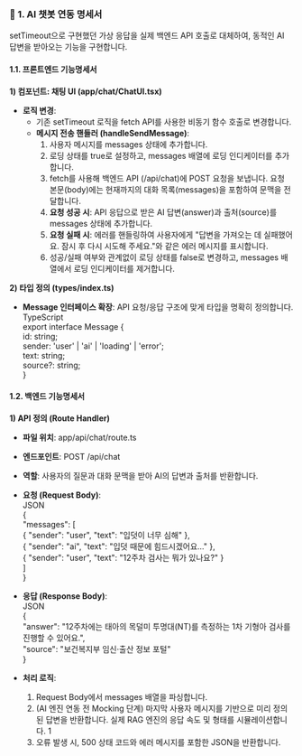 ### **📝 1\. AI 챗봇 연동 명세서**

setTimeout으로 구현했던 가상 응답을 실제 백엔드 API 호출로 대체하여, 동적인 AI 답변을 받아오는 기능을 구현합니다.

#### **1.1. 프론트엔드 기능명세서**

**1\) 컴포넌트: 채팅 UI (app/chat/ChatUI.tsx)**

* **로직 변경**:  
  * 기존 setTimeout 로직을 fetch API를 사용한 비동기 함수 호출로 변경합니다.  
  * **메시지 전송 핸들러 (handleSendMessage)**:  
    1. 사용자 메시지를 messages 상태에 추가합니다.  
    2. 로딩 상태를 true로 설정하고, messages 배열에 로딩 인디케이터를 추가합니다.  
    3. fetch를 사용해 백엔드 API (/api/chat)에 POST 요청을 보냅니다. 요청 본문(body)에는 현재까지의 대화 목록(messages)을 포함하여 문맥을 전달합니다.  
    4. **요청 성공 시**: API 응답으로 받은 AI 답변(answer)과 출처(source)를 messages 상태에 추가합니다.  
    5. **요청 실패 시**: 에러를 핸들링하여 사용자에게 "답변을 가져오는 데 실패했어요. 잠시 후 다시 시도해 주세요."와 같은 에러 메시지를 표시합니다.  
    6. 성공/실패 여부와 관계없이 로딩 상태를 false로 변경하고, messages 배열에서 로딩 인디케이터를 제거합니다.

**2\) 타입 정의 (types/index.ts)**

* **Message 인터페이스 확장**: API 요청/응답 구조에 맞게 타입을 명확히 정의합니다.  
  TypeScript  
  export interface Message {  
    id: string;  
    sender: 'user' | 'ai' | 'loading' | 'error';  
    text: string;  
    source?: string;  
  }

#### **1.2. 백엔드 기능명세서**

**1\) API 정의 (Route Handler)**

* **파일 위치**: app/api/chat/route.ts  
* **엔드포인트**: POST /api/chat  
* **역할**: 사용자의 질문과 대화 문맥을 받아 AI의 답변과 출처를 반환합니다.  
* **요청 (Request Body)**:  
  JSON  
  {  
    "messages": \[  
      { "sender": "user", "text": "입덧이 너무 심해" },  
      { "sender": "ai", "text": "입덧 때문에 힘드시겠어요..." },  
      { "sender": "user", "text": "12주차 검사는 뭐가 있나요?" }  
    \]  
  }

* **응답 (Response Body)**:  
  JSON  
  {  
    "answer": "12주차에는 태아의 목덜미 투명대(NT)를 측정하는 1차 기형아 검사를 진행할 수 있어요.",  
    "source": "보건복지부 임신·출산 정보 포털"  
  }

* **처리 로직**:  
  1. Request Body에서 messages 배열을 파싱합니다.  
  2. (AI 엔진 연동 전 Mocking 단계) 마지막 사용자 메시지를 기반으로 미리 정의된 답변을 반환합니다. 실제 RAG 엔진의 응답 속도 및 형태를 시뮬레이션합니다. 1  
  3. 오류 발생 시, 500 상태 코드와 에러 메시지를 포함한 JSON을 반환합니다.



